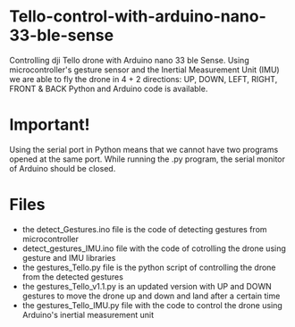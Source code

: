 # Tello-control-with-arduino-nano-33-ble-sense
Controlling dji Tello drone with Arduino nano 33 ble Sense.
Using microcontroller's gesture sensor and the Inertial Measurement Unit (IMU) we are able to fly the drone in 4 + 2 directions: UP, DOWN, LEFT, RIGHT, FRONT & BACK
Python and Arduino code is available.
# Important!
Using the serial port in Python means that we cannot have two programs opened at the same port.
While running the .py program, the serial monitor of Arduino should be closed.
# Files
- the detect_Gestures.ino file is the code of detecting gestures from microcontroller
- detect_gestures_IMU.ino file with the code of cotrolling the drone using gesture and IMU libraries
- the gestures_Tello.py file is the python script of controlling the drone from the detected gestures
- the gestures_Tello_v1.1.py is an updated version with UP and DOWN gestures to move the drone up and down
and land after a certain time
- the gestures_Tello_IMU.py file with the code to control the drone using Arduino's inertial measurement unit
